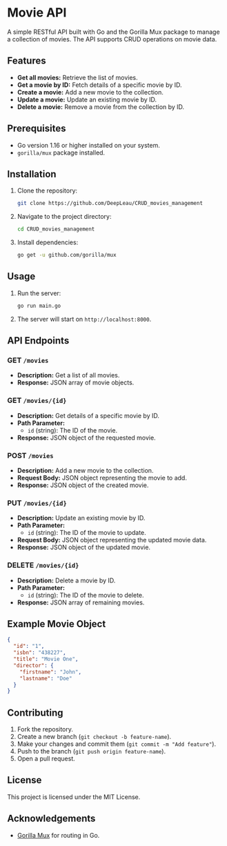 # Movie API

A simple RESTful API built with Go and the Gorilla Mux package to manage a collection of movies. The API supports CRUD operations on movie data.

## Features

- **Get all movies:** Retrieve the list of movies.
- **Get a movie by ID:** Fetch details of a specific movie by ID.
- **Create a movie:** Add a new movie to the collection.
- **Update a movie:** Update an existing movie by ID.
- **Delete a movie:** Remove a movie from the collection by ID.

## Prerequisites

- Go version 1.16 or higher installed on your system.
- `gorilla/mux` package installed.

## Installation

1. Clone the repository:
   ```bash
   git clone https://github.com/DeepLeau/CRUD_movies_management
   ```
2. Navigate to the project directory:
   ```bash
   cd CRUD_movies_management
   ```
3. Install dependencies:
   ```bash
   go get -u github.com/gorilla/mux
   ```

## Usage

1. Run the server:
   ```bash
   go run main.go
   ```
2. The server will start on `http://localhost:8000`.

## API Endpoints

### GET `/movies`
- **Description:** Get a list of all movies.
- **Response:** JSON array of movie objects.

### GET `/movies/{id}`
- **Description:** Get details of a specific movie by ID.
- **Path Parameter:**
  - `id` (string): The ID of the movie.
- **Response:** JSON object of the requested movie.

### POST `/movies`
- **Description:** Add a new movie to the collection.
- **Request Body:** JSON object representing the movie to add.
- **Response:** JSON object of the created movie.

### PUT `/movies/{id}`
- **Description:** Update an existing movie by ID.
- **Path Parameter:**
  - `id` (string): The ID of the movie to update.
- **Request Body:** JSON object representing the updated movie data.
- **Response:** JSON object of the updated movie.

### DELETE `/movies/{id}`
- **Description:** Delete a movie by ID.
- **Path Parameter:**
  - `id` (string): The ID of the movie to delete.
- **Response:** JSON array of remaining movies.

## Example Movie Object

```json
{
  "id": "1",
  "isbn": "438227",
  "title": "Movie One",
  "director": {
    "firstname": "John",
    "lastname": "Doe"
  }
}
```

## Contributing

1. Fork the repository.
2. Create a new branch (`git checkout -b feature-name`).
3. Make your changes and commit them (`git commit -m "Add feature"`).
4. Push to the branch (`git push origin feature-name`).
5. Open a pull request.

## License

This project is licensed under the MIT License.

## Acknowledgements

- [Gorilla Mux](https://github.com/gorilla/mux) for routing in Go.
